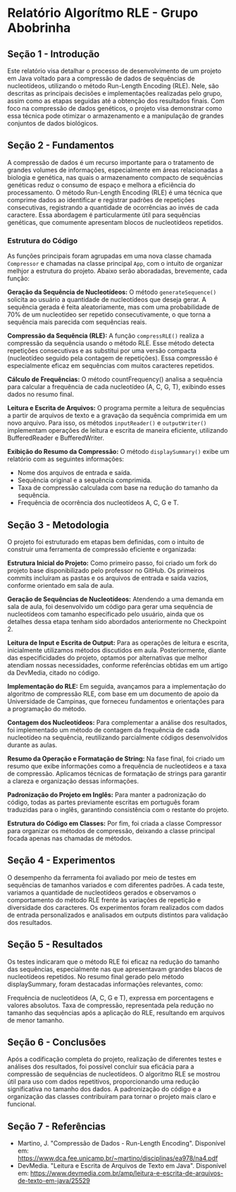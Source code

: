 # Relatório Algorítmo RLE - Grupo Abobrinha

## Seção 1 - Introdução
Este relatório visa detalhar o processo de desenvolvimento de um projeto em Java voltado para a compressão de dados de sequências de nucleotídeos, utilizando o método Run-Length Encoding (RLE). Nele, são descritas as principais decisões e implementações realizadas pelo grupo, assim como as etapas seguidas até a obtenção dos resultados finais. Com foco na compressão de dados genéticos, o projeto visa demonstrar como essa técnica pode otimizar o armazenamento e a manipulação de grandes conjuntos de dados biológicos.
## Seção 2 - Fundamentos
A compressão de dados é um recurso importante para o tratamento de grandes volumes de informações, especialmente em áreas relacionadas a biologia e genética, nas quais o armazenamento compacto de sequências genéticas reduz o consumo de espaço e melhora a eficiência do processamento. O método Run-Length Encoding (RLE) é uma técnica que comprime dados ao identificar e registrar padrões de repetições consecutivas, registrando a quantidade de ocorrências ao invés de cada caractere. Essa abordagem é particularmente útil para sequências genéticas, que comumente apresentam blocos de nucleotídeos repetidos.
### Estrutura do Código
As funções principais foram agrupadas em uma nova classe chamada `Compressor` e chamadas na classe principal `App`, com o intuito de organizar melhjor a estrutura do projeto. Abaixo serão aboradadas, brevemente, cada função:

**Geração da Sequência de Nucleotídeos:** O método `generateSequence()` solicita ao usuário a quantidade de nucleotídeos que deseja gerar. A sequência gerada é feita aleatoriamente, mas com uma probabilidade de 70% de um nucleotídeo ser repetido consecutivamente, o que torna a sequência mais parecida com sequências reais.

**Compressão da Sequência (RLE):** A função `compressRLE()` realiza a compressão da sequência usando o método RLE. Esse método detecta repetições consecutivas e as substitui por uma versão compacta (nucleotídeo seguido pela contagem de repetições). Essa compressão é especialmente eficaz em sequências com muitos caracteres repetidos.

**Cálculo de Frequências:** O método countFrequency() analisa a sequência para calcular a frequência de cada nucleotídeo (A, C, G, T), exibindo esses dados no resumo final.

**Leitura e Escrita de Arquivos:** O programa permite a leitura de sequências a partir de arquivos de texto e a gravação da sequência comprimida em um novo arquivo. Para isso, os métodos `inputReader()` e `outputWriter()` implementam operações de leitura e escrita de maneira eficiente, utilizando BufferedReader e BufferedWriter.

**Exibição do Resumo da Compressão:** O método `displaySummary()` exibe um relatório com as seguintes informações:

- Nome dos arquivos de entrada e saída.
- Sequência original e a sequência comprimida.
- Taxa de compressão calculada com base na redução do tamanho da sequência.
- Frequência de ocorrência dos nucleotídeos A, C, G e T.
## Seção 3 - Metodologia
O projeto foi estruturado em etapas bem definidas, com o intuito de construir uma ferramenta de compressão eficiente e organizada:

**Estrutura Inicial do Projeto:** Como primeiro passo, foi criado um fork do projeto base disponibilizado pelo professor no GitHub. Os primeiros commits incluíram as pastas e os arquivos de entrada e saída vazios, conforme orientado em sala de aula.

**Geração de Sequências de Nucleotídeos:** Atendendo a uma demanda em sala de aula, foi desenvolvido um código para gerar uma sequência de nucleotídeos com tamanho especificado pelo usuário, ainda que os detalhes dessa etapa tenham sido abordados anteriormente no Checkpoint 2.

**Leitura de Input e Escrita de Output:** Para as operações de leitura e escrita, inicialmente utilizamos métodos discutidos em aula. Posteriormente, diante das especificidades do projeto, optamos por alternativas que melhor atendiam nossas necessidades, conforme referências obtidas em um artigo da DevMedia, citado no código.

**Implementação do RLE:** Em seguida, avançamos para a implementação do algoritmo de compressão RLE, com base em um documento de apoio da Universidade de Campinas, que forneceu fundamentos e orientações para a programação do método.

**Contagem dos Nucleotídeos:** Para complementar a análise dos resultados, foi implementado um método de contagem da frequência de cada nucleotídeo na sequência, reutilizando parcialmente códigos desenvolvidos durante as aulas.

**Resumo da Operação e Formatação de String:** Na fase final, foi criado um resumo que exibe informações como a frequência de nucleotídeos e a taxa de compressão. Aplicamos técnicas de formatação de strings para garantir a clareza e organização dessas informações.

**Padronização do Projeto em Inglês:** Para manter a padronização do código, todas as partes previamente escritas em português foram traduzidas para o inglês, garantindo consistência com o restante do projeto.

**Estrutura do Código em Classes:** Por fim, foi criada a classe Compressor para organizar os métodos de compressão, deixando a classe principal focada apenas nas chamadas de métodos.
## Seção 4 - Experimentos
O desempenho da ferramenta foi avaliado por meio de testes em sequências de tamanhos variados e com diferentes padrões. A cada teste, variamos a quantidade de nucleotídeos gerados e observamos o comportamento do método RLE frente às variações de repetição e diversidade dos caracteres. Os experimentos foram realizados com dados de entrada personalizados e analisados em outputs distintos para validação dos resultados.
## Seção 5 - Resultados
Os testes indicaram que o método RLE foi eficaz na redução do tamanho das sequências, especialmente nas que apresentavam grandes blacos de nucleotídeos repetidos. No resumo final gerado pelo método displaySummary, foram destacadas informações relevantes, como:

Frequência de nucleotídeos (A, C, G e T), expressa em porcentagens e valores absolutos.
Taxa de compressão, representada pela redução no tamanho das sequências após a aplicação do RLE, resultando em arquivos de menor tamanho.
## Seção 6 - Conclusões
Após a codificação completa do projeto, realização de diferentes testes e análises dos resultados, foi possível concluir sua eficácia para a compressão de sequências de nucleotídeos. O algoritmo RLE se mostrou útil para uso com dados repetitivos, proporcionando uma redução significativa no tamanho dos dados. A padronização do código e a organização das classes contribuíram para tornar o projeto mais claro e funcional.
## Seção 7 - Referências
- Martino, J. "Compressão de Dados - Run-Length Encoding". Disponível em: https://www.dca.fee.unicamp.br/~martino/disciplinas/ea978/na4.pdf
- DevMedia. "Leitura e Escrita de Arquivos de Texto em Java". Disponível em: https://www.devmedia.com.br/amp/leitura-e-escrita-de-arquivos-de-texto-em-java/25529